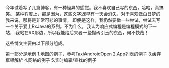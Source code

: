 
今年试着写了几篇博客，有一种怪异的感觉。我不喜欢自己写的东西，哈哈，真搞笑。
某种程度上，那是因为，这些文字迟早有一天会消失，对于喜欢做白日梦的我来说，那将是非常可悲的事情。
即便是这样，我仍然要做一些尝试，尝试去写一个关于爱上RxJava的系列。不为什么，我认为响应式编程是编程模式的下一站，
我站在RX那边，所以我能给后来者一些抛砖引玉的东西，何不快哉！

这些博文主要由以下部分组成。

第一部分是示例
1.地图的例子，参考TaxiAndroidOpen
2.App列表的例子
3.缓存框架解析
4.网络的例子
5.实时编辑/查找的例子